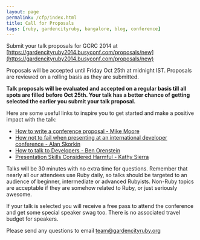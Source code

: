 ```yaml
---
layout: page
permalink: /cfp/index.html
title: Call for Proposals
tags: [ruby, gardencityruby, bangalore, blog, conference]
---
```


Submit your talk proposals for GCRC 2014 at [https://gardencityruby2014.busyconf.com/proposals/new](https://gardencityruby2014.busyconf.com/proposals/new)

Proposals will be accepted until Friday Oct 25th at midnight IST. Proposals are reviewed on a rolling basis as they are submitted.

**Talk proposals will be evaluated and accepted on a regular basis till all spots are filled before Oct 25th. Your talk has a better chance of getting selected the earlier you submit your talk proposal.**

Here are some useful links to inspire you to get started and make a positive impact with the talk:

* [How to write a conference proposal - Mike Moore](http://blowmage.com/2013/01/24/writing-conf-proposals)
* [How not to fail when presenting at an international developer conference - Alan Skorkin](http://webuild.envato.com/blog/how-not-to-fail-when-presenting-at-an-international-developer-conference/)
* [How to talk to Developers - Ben Orenstein](http://www.youtube.com/watch?v=l9JXH7JPjR4)
* [Presentation Skills Considered Harmful - Kathy Sierra](http://seriouspony.com/blog/2013/10/4/presentation-skills-considered-harmful)


Talks will be 30 minutes with no extra time for questions. Remember that nearly all our attendees use Ruby daily, so talks should be targeted to an audience of beginner, intermediate or advanced Rubyists. Non-Ruby topics are acceptable if they are somehow related to Ruby, or just seriously awesome.

If your talk is selected you will receive a free pass to attend the conference and get some special speaker swag too. There is no associated travel budget for speakers.

Please send any questions to email [team@gardencityruby.org](mailto:team@gardencityruby.org)
